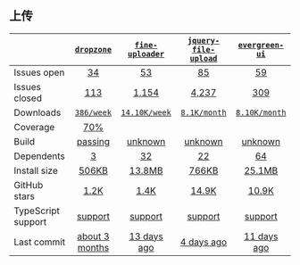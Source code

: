 ## 上传
|   | [`dropzone`][b0] | [`fine-uploader`][r0] | [`jquery-file-upload`][n0] | [`evergreen-ui`][a0] |
|---|:---:|:---:|:----:|:----:|
| Issues open           | [34][IO1] | [53][IO2] | [85][IO3] | [59][IO4] |
| Issues closed         | [113][IC1] | [1,154][IC2] | [4,237][IC3] | [309][IC4] |
| Downloads             | [`386/week`][DL1] | [`14.10K/week`][DL2] | [`8.1K/month`][DL3] | [`8.10K/month`][DL4] |
| Coverage             | [70%][cover1] |  |  |  |
| Build                 | [passing][bd1] | [unknown][bd2] | [unknown][bd3] | [unknown][bd4] |
| Dependents            | [3][dep1] | [32][dep2] | [22][dep3] | [64][dep4] |
| Install size          | [506KB][IS1] | [13.8MB][IS2] | [766KB][IS3] | [25.1MB][IS4] |
| GitHub stars          | [1.2K][stars1] | [1.4K][stars2] | [14.9K][stars3] | [10.9K][stars4] |
| TypeScript support    | [support][TS1] | [support][TS2] | [support][TS3] | [support][TS4] |
| Last commit           | [about 3 months][commits1] | [13 days ago][commits2] | [4 days ago][commits3] | [11 days ago][commits4] |

[b0]: https://github.com/wechat-miniprogram/weui-miniprogram
[r0]: https://github.com/primefaces/primevue
[n0]: https://github.com/youzan/vant-weapp
[a0]: https://github.com/segmentio/evergreen

[IO1]: https://github.com/wechat-miniprogram/weui-miniprogram/issues
[IO2]: https://github.com/primefaces/primevue/issues
[IO3]: https://github.com/youzan/vant-weapp/issues
[IO4]: https://github.com/segmentio/evergreen/issues
[IC1]: https://github.com/wechat-miniprogram/weui-miniprogram/issues
[IC2]: https://github.com/primefaces/primevue/issues
[IC3]: https://github.com/youzan/vant-weapp/issues
[IC4]: https://github.com/segmentio/evergreen/issues

[DL1]: https://www.npmjs.com/package/weui-miniprogram
[DL2]: https://www.npmjs.com/package/primevue
[DL3]: https://www.npmjs.com/package/@vant/weapp
[DL4]: https://www.npmjs.com/package/evergreen-ui

[cover1]: https://www.npmjs.com/package/weui-miniprogram

[bd1]: https://travis-ci.org/github/wechat-miniprogram/weui-miniprogram
[bd2]: https://travis-ci.org/github/primefaces/primevue
[bd3]: https://travis-ci.org/github/youzan/vant-weapp
[bd4]: https://travis-ci.org/github/segmentio/evergreen

[bug1]: https://github.com/react-grid-layout/react-grid-layout/issues
[bug2]: https://github.com/angular/flex-layout/issues?page=1&q=is%3Aissue+is%3Aopen
[bug3]: https://github.com/jbaysolutions/vue-grid-layout/issues

[dep1]: https://www.npmjs.com/package/weui-miniprogram
[dep2]: https://www.npmjs.com/package/primevue
[dep3]: https://www.npmjs.com/package/@vant/weapp
[dep4]: https://www.npmjs.com/package/evergreen-ui

[IS1]: https://packagephobia.com/result?p=weui-miniprogram
[IS2]: https://packagephobia.com/result?p=primevue
[IS3]: https://packagephobia.com/result?p=%40vant%2Fweapp
[IS4]: https://packagephobia.com/result?p=evergreen-ui

[stars1]: https://github.com/wechat-miniprogram/weui-miniprogram/stargazers
[stars2]: https://github.com/primefaces/primevue/stargazers
[stars3]: https://github.com/youzan/vant-weapp/stargazers
[stars4]: https://github.com/segmentio/evergreen/stargazers

[TS1]: https://github.com/wechat-miniprogram/weui-miniprogram/search?l=typescript
[TS2]: https://github.com/primefaces/primevue/search?l=TypeScript
[TS3]: https://github.com/youzan/vant-weapp/search?l=typescript
[TS4]: https://github.com/segmentio/evergreen/search?l=TypeScript

[commits1]: https://github.com/wechat-miniprogram/weui-miniprogram/commits
[commits2]: https://github.com/primefaces/primevue/commits
[commits3]: https://github.com/youzan/vant-weapp/commits
[commits4]: https://github.com/segmentio/evergreen/commits

